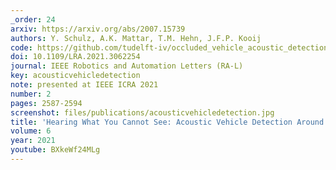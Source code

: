 ```yaml
---
_order: 24
arxiv: https://arxiv.org/abs/2007.15739
authors: Y. Schulz, A.K. Mattar, T.M. Hehn, J.F.P. Kooij
code: https://github.com/tudelft-iv/occluded_vehicle_acoustic_detection
doi: 10.1109/LRA.2021.3062254
journal: IEEE Robotics and Automation Letters (RA-L)
key: acousticvehicledetection
note: presented at IEEE ICRA 2021
number: 2
pages: 2587-2594
screenshot: files/publications/acousticvehicledetection.jpg
title: 'Hearing What You Cannot See: Acoustic Vehicle Detection Around Corners'
volume: 6
year: 2021
youtube: BXkeWf24MLg
---
```


